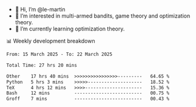 - 👋 Hi, I’m @le-martin
- 👀 I’m interested in multi-armed bandits, game theory and optimization theory.
- 🌱 I’m currently learning optimization theory.
<!---- 💞️ I’m looking to collaborate on ...
- 📫 How to reach me ...-->

<!---
Tutorial for using WakaTime stats in GitHub profile: https://github.com/athul/waka-readme
-->

📊 Weekly development breakdown
<!--START_SECTION:waka-->

```txt
From: 15 March 2025 - To: 22 March 2025

Total Time: 27 hrs 20 mins

Other    17 hrs 40 mins  >>>>>>>>>>>>>>>>---------   64.65 %
Python   5 hrs 3 mins    >>>>>--------------------   18.52 %
TeX      4 hrs 12 mins   >>>>---------------------   15.36 %
Bash     12 mins         -------------------------   00.75 %
Groff    7 mins          -------------------------   00.43 %
```

<!--END_SECTION:waka-->

<!---
le-martin/le-martin is a ✨ special ✨ repository because its `README.md` (this file) appears on your GitHub profile.
You can click the Preview link to take a look at your changes.
--->
